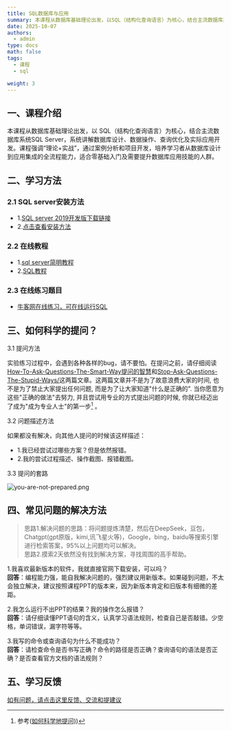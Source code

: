 ```yaml
---
title: SQL数据库与应用
summary: 本课程从数据库基础理论出发，以SQL（结构化查询语言）为核心，结合主流数据库系统SQL Server，系统讲解数据库设计、数据操作、查询优化及实际应用开发。课程强调“理论+实战”，通过案例分析和项目开发，培养学习者从数据库设计到应用集成的全流程能力，适合零基础入门及需要提升数据库应用技能的人群。
date: 2025-10-07
authors:
  - admin
type: docs
math: false
tags:
  - 课程
  - sql

weight: 3
---
```


## 一、课程介绍 

本课程从数据库基础理论出发，以 SQL（结构化查询语言）为核心，结合主流数据库系统SQL Server，系统讲解数据库设计、数据操作、查询优化及实际应用开发。课程强调“理论+实战”，通过案例分析和项目开发，培养学习者从数据库设计到应用集成的全流程能力，适合零基础入门及需要提升数据库应用技能的人群。

## 二、学习方法
### 2.1 SQL server安装方法
- 1.[SQL server 2019开发版下载链接](https://download.microsoft.com/download/d/a/2/da259851-b941-459d-989c-54a18a5d44dd/SQL2019-SSEI-Dev.exe) <br>
- 2.[点击查看安装方法](https://blog.csdn.net/m0_73776435/article/details/136178551)

### 2.2 在线教程
- 1.[sql server简明教程](https://www.w3cschool.cn/sqlserver/sqlserver-1p6728kn.html) <br>
- 2.[SQL教程](https://www.runoob.com/sql/sql-tutorial.html)

### 2.3 在线练习题目
- [牛客网在线练习，可在线运行SQL](https://www.nowcoder.com/exam/oj?page=1&tab=SQL%E7%AF%87&topicId=199)


## 三、如何科学的提问？
3.1 提问方法

实验练习过程中，会遇到各种各样的bug，请不要怕。在提问之前，请仔细阅读[How-To-Ask-Questions-The-Smart-Way提问的智慧](https://github.com/ryanhanwu/How-To-Ask-Questions-The-Smart-Way/blob/main/README-zh_CN.md)和[Stop-Ask-Questions-The-Stupid-Ways/](https://github.com/tangx/Stop-Ask-Questions-The-Stupid-Ways/blob/master/README.md)这两篇文章。这两篇文章并不是为了故意浪费大家的时间, 也不是为了禁止大家提出任何问题, 而是为了让大家知道"什么是正确的". 当你愿意为这些"正确的做法"去努力, 并且尝试用专业的方式提出问题的时候, 你就已经迈出了成为"成为专业人士"的第一步[^1] 。

3.2 问题描述方法

如果都没有解决，向其他人提问的时候该这样描述：
- 1.我已经尝试过哪些方案？但是依然报错。
- 2.我的尝试过程描述、操作截图、报错截图。

3.3 提问的套路

![you-are-not-prepared.png](https://github.com/tangx/Stop-Ask-Questions-The-Stupid-Ways/blob/master/images/you-are-not-prepared.png?raw=true)

[^1]: 参考([如何科学地提问)](https://ysyx.oscc.cc/docs/2306/prestudy/0.1.html))

## 四、常见问题的解决方法
> 思路1.解决问题的思路：将问题提炼清楚，然后在DeepSeek，豆包，Chatgpt(gpt原版，kimi,讯飞星火等)，Google，bing，baidu等搜索引擎进行检索答案，95%以上问题均可以解决。<br>
> 思路2.摸索2天依然没有找到解决方案，寻找周围的高手帮助。

1.我喜欢最新版本的软件，我就直接官网下载安装，可以吗？<br>
**回答**：编程能力强，能自我解决问题的，强烈建议用新版本。如果碰到问题，不太会独立解决，建议按照课程PPT的版本来，因为新版本肯定和旧版本有细微的差距。

2.我怎么运行不出PPT的结果？我的操作怎么报错？<br>
**回答**：请仔细读懂PPT语句的含义，认真学习语法规则，检查自己是否敲错。少空格，单词错误，漏字符等等。

3.我写的命令或查询语句为什么不能成功？<br>
**回答**：请检查命令是否书写正确？命令的路径是否正确？查询语句的语法是否正确？是否查看官方文档的语法规则？

## 五、学习反馈
[如有问题，请点击这里反馈、交流和提建议](https://support.qq.com/product/782634)